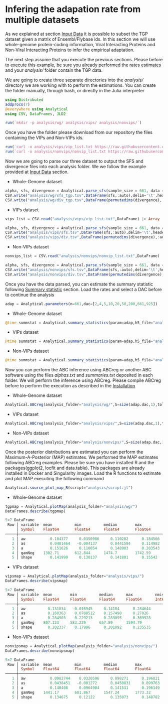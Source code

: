 # Infering the adapation rate from multiple datasets
As we explained at section [Input Data](input.data) it is possible to subset the TGP dataset given a matrix of Ensembl/Flybase ids. In this section we will use whole-genome protein-coding information, Viral Interacting Proteins and Non-Viral Interacting Proteins to infer the empirical adaptation.

The next step assume that you execute the previous sections. Please before to execute this example, be sure you already performed the [rates estimates](rates.md) and your *analysis/* folder contain the TGP data.

We are going to create three separate directories into the *analysis/* directory we are working with to perform the estimations. You can create the folder manually, through bash, or directly in the Julia interpreter

```julia
using Distributed
addprocs(7)
@everywhere using Analytical
using CSV, DataFrames, JLD2

run(`mkdir -p analysis/wg/ analysis/vips/ analysis/nonvips/`)
```

Once you have the folder please download from our repository the files containing the VIPs and Non-VIPs ids.

```julia
run(`curl -o analysis/vips/vip_list.txt https://raw.githubusercontent.com/jmurga/Analytical.jl/master/data/vip_list.txt`)
run(`curl -o analysis/nonvips/nonvip_list.txt https://raw.githubusercontent.com/jmurga/Analytical.jl/master/data/nonvip_list.txt`)
```

Now we are going to parse our three dataset to output the SFS and divergence files into each analysis folder. We we follow the example provided at [Input Data](input.data) section. 

 - Whole-Genome dataset
```julia
alpha, sfs, divergence = Analytical.parse_sfs(sample_size = 661, data = "analysis/tgp.txt")
CSV.write("analysis/wg/sfs_tgp.tsv",DataFrame(sfs,:auto),delim='\t',header=false)
CSV.write("analysis/wg/div_tgp.tsv",DataFrame(permutedims(divergence),:auto),delim='\t',header=false)
```

 - VIPs dataset
```julia
vips_list = CSV.read("analysis/vips/vip_list.txt",DataFrame) |> Array

alpha, sfs, divergence = Analytical.parse_sfs(sample_size = 661, data = "analysis/tgp.txt",gene_list=vips_list)
CSV.write("analysis/vips/sfs.tsv",DataFrame(sfs,:auto),delim='\t',header=false)
CSV.write("analysis/vips/div.tsv",DataFrame(permutedims(divergence),:auto),delim='\t',header=false)
```

 - Non-VIPs dataset
```julia
nonvips_list = CSV.read("analysis/nonvips/nonvip_list.txt",DataFrame) |> Array

alpha, sfs, divergence = Analytical.parse_sfs(sample_size = 661, data = "analysis/tgp.txt",gene_list=nonvips_list)
CSV.write("analysis/nonvips/sfs.tsv",DataFrame(sfs,:auto),delim='\t',header=false)
CSV.write("analysis/nonvips/div.tsv",DataFrame(permutedims(divergence),:auto),delim='\t',header=false)
```

Once you have the data parsed, you can estimate the summary statistic following [Summary statistic](summstat.md) section. Load the rates and select a DAC before to continue the analysis

```julia
adap = Analytical.parameters(n=661,dac=[2,4,5,10,20,50,200,661,925])
```

 - Whole-Genome dataset
```julia
@time summstat = Analytical.summary_statistics(param=adap,h5_file="analysis/rates.jld2",analysis_folder="analysis/wg/",summstat_size=10^6,replicas=100,bootstrap=true);
```

 - VIPs dataset
```julia
@time summstat = Analytical.summary_statistics(param=adap,h5_file="analysis/rates.jld2",analysis_folder="analysis/vips/",summstat_size=10^6,replicas=100,bootstrap=true);
```

 - Non-VIPs dataset
```julia
@time summstat = Analytical.summary_statistics(param=adap,h5_file="analysis/rates.jld2",analysis_folder="analysis/nonvips/",summstat_size=10^6,replicas=100,bootstrap=true);
```

Now you can perform the ABC inference using ABCreg or another ABC software using the files *alphas.txt* and *summaries.txt* deposited in each folder. We will perform the inference using ABCreg. Please compile ABCreg before to perform the execution as described in the [Installation](index.md)

 - Whole-Genome dataset
```julia
Analytical.ABCreg(analysis_folder="analysis/wg/",S=size(adap.dac,1),tol=0.001,abcreg="/home/jmurga/ABCreg/src/reg");
```

 - VIPs dataset
```julia
Analytical.ABCreg(analysis_folder="analysis/vips/",S=size(adap.dac,1),tol=0.001,abcreg="/home/jmurga/ABCreg/src/reg");
```

 - Non-VIPs dataset
```julia
Analytical.ABCreg(analysis_folder="analysis/nonvips/",S=size(adap.dac,1),tol=0.001,abcreg="/home/jmurga/ABCreg/src/reg");
```

Once the posterior distributions are estimated you can perform the Maximum-A-Posterior (MAP) estimates. We performed the MAP estimates following ABCreg examples. Please be sure you have installed R and the packages(ggplot2, locfit and data.table). This packages are already installed in Docker and Singularity images. Load the R functions to estimate and plot MAP executing the following command

```julia
Analytical.source_plot_map_R(script="analysis/script.jl")
```

 - Whole-Genome dataset
```julia
tgpmap = Analytical.plotMap(analysis_folder="analysis/wg/")
DataFrames.describe(tgpmap)

5×7 DataFrame
 Row │ variable  mean          min          median        max          nmissing  eltype   
     │ Symbol    Float64       Float64      Float64       Float64      Int64     DataType 
─────┼────────────────────────────────────────────────────────────────────────────────────
   1 │ aw           0.104377     0.0350986     0.110202      0.184566         0  Float64
   2 │ as           0.0481464   -0.004137      0.0441584     0.114982         0  Float64
   3 │ a            0.151626     0.110054      0.148903      0.203543         0  Float64
   4 │ gamNeg    1302.71       612.844      1474.7        1742.59             0  Float64
   5 │ shape        0.141999     0.130137      0.141801      0.15542          0  Float64


```

 - VIPs dataset
```julia
vipsmap = Analytical.plotMap(analysis_folder="analysis/vips/")
DataFrames.describe(vipsmap)

5×7 DataFrame
 Row │ variable  mean        min          median      max          nmissing  eltype   
     │ Symbol    Float64     Float64      Float64     Float64      Int64     DataType 
─────┼────────────────────────────────────────────────────────────────────────────────
   1 │ aw          0.131834   -0.016945     0.14184      0.284644         0  Float64
   2 │ as          0.160363    0.0780512    0.157498     0.27026          0  Float64
   3 │ a           0.284903    0.229213     0.283095     0.369928         0  Float64
   4 │ gamNeg    807.123     583.229      657.89      1594.79             0  Float64
   5 │ shape       0.202337    0.17996      0.201092     0.235535         0  Float64
```

 - Non-VIPs dataset
```julia
nonvipsmap = Analytical.plotMap(analysis_folder="analysis/nonvips/")
DataFrames.describe(nonvipsmap)

5×7 DataFrame
 Row │ variable  mean          min          median        max          nmissing  eltype   
     │ Symbol    Float64       Float64      Float64       Float64      Int64     DataType 
─────┼────────────────────────────────────────────────────────────────────────────────────
   1 │ aw           0.0982744    0.0320596     0.098271      0.196821         0  Float64
   2 │ as           0.0438451   -0.001272      0.0450831     0.099763         0  Float64
   3 │ a            0.140408     0.0964904     0.141531      0.196149         0  Float64
   4 │ gamNeg    1441.17       681.867      1547.24       1773.32             0  Float64
   5 │ shape        0.134675     0.12122       0.135073      0.148782         0  Float64

```

